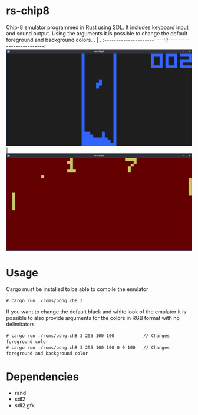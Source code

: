 # rs-chip8
Chip-8 emulator programmed in Rust using SDL. It includes keyboard input and sound output. Using the arguments it is possible to change the default foreground and background colors.
.             |  .
:-------------------------:|:-------------------------:
![Tetris](images/screen1.jpg)|![Pong](images/screen2.jpg)

# Usage
Cargo must be installed to be able to compile the emulator
```shell
# cargo run ./roms/pong.ch8 3
```
If you want to change the default black and white look of the emulator it is possible to also provide arguments for the colors in RGB format with no delimitators
```shell
# cargo run ./roms/pong.ch8 3 255 100 100           // Changes foreground color
# cargo run ./roms/pong.ch8 3 255 100 100 0 0 100   // Changes foreground and background color
```

# Dependencies
- rand
- sdl2
- sdl2.gfx
